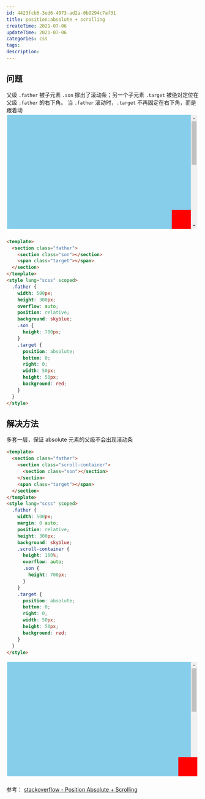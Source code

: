 ```yaml
---
id: 4423fcb6-3ed6-4073-ad2a-0b9294c7af31
title: position:absolute + scrolling
createTime: 2021-07-06
updateTime: 2021-07-06
categories: css
tags: 
description: 
---
```


## 问题

父级 `.father` 被子元素 `.son` 撑出了滚动条；另一个子元素 `.target` 被绝对定位在父级 `.father` 的右下角。
当 `.father` 滚动时，`.target` 不再固定在右下角，而是跟着动
![在这里插入图片描述](..\post-assets\478d93a1-c876-472b-8d4b-0d487247abfa.png)

```html
<template>
  <section class="father">
    <section class="son"></section>
    <span class="target"></span>
  </section>
</template>
<style lang="scss" scoped>
  .father {
    width: 500px;
    height: 300px;
    overflow: auto;
    position: relative;
    background: skyblue;
    .son {
      height: 700px;
    }
    .target {
      position: absolute;
      bottom: 0;
      right: 0;
      width: 50px;
      height: 50px;
      background: red;
    }
  }
</style>
```

## 解决方法

多套一层，保证 absolute 元素的父级不会出现滚动条

```html
<template>
  <section class="father">
    <section class="scroll-container">
      <section class="son"></section>
    </section>
    <span class="target"></span>
  </section>
</template>
<style lang="scss" scoped>
  .father {
    width: 500px;
    margin: 0 auto;
    position: relative;
    height: 300px;
    background: skyblue;
    .scroll-container {
      height: 100%;
      overflow: auto;
      .son {
        height: 700px;
      }
    }
    .target {
      position: absolute;
      bottom: 0;
      right: 0;
      width: 50px;
      height: 50px;
      background: red;
    }
  }
</style>
```

![在这里插入图片描述](..\post-assets\280f9431-219f-49ed-9ed6-463e3b4ce7c5.png)

参考：
[stackoverflow - Position Absolute + Scrolling](https://stackoverflow.com/questions/17656623/position-absolute-scrolling)